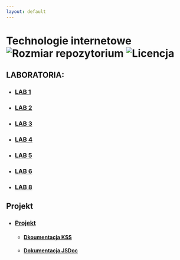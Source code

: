 ```yaml
---
layout: default
---
```

 
# Technologie internetowe ![Rozmiar repozytorium](https://img.shields.io/github/repo-size/Prawy126/Technologie_Internetowe) ![Licencja](https://img.shields.io/github/license/Prawy126/Technologie_Internetowe)

## LABORATORIA:

- ### [LAB 1](https://prawy126.github.io/Technologie_Internetowe/lab1) 

- ### [LAB 2](https://prawy126.github.io/Technologie_Internetowe/lab2)

 
- ### [LAB 3](https://prawy126.github.io/Technologie_Internetowe/lab3) 


- ### [LAB 4](https://prawy126.github.io/Technologie_Internetowe/lab4) 


- ### [LAB 5](https://prawy126.github.io/Technologie_Internetowe/lab5) 


- ### [LAB 6](https://prawy126.github.io/Technologie_Internetowe/lab6) 


- ### [LAB 8](https://prawy126.github.io/Technologie_Internetowe/lab8) 

## Projekt

- ### [Projekt](https://prawy126.github.io/Technologie_Internetowe/projekt/index)

    - #### [Dkoumentacja KSS](https://prawy126.github.io/Technologie_Internetowe/projekt/styleguide/index.html)
    - #### [Dokumentacja JSDoc](https://prawy126.github.io/Technologie_Internetowe/projekt/projekt/jsdoc/index.html)


